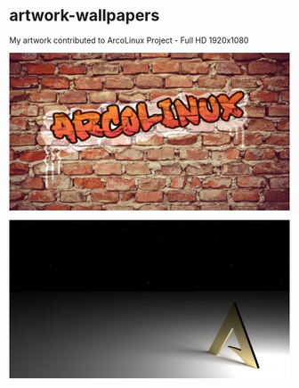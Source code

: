 # artwork-wallpapers
My artwork contributed to ArcoLinux Project - Full HD 1920x1080

![Image of Yaktocat](https://github.com/marcoobaid/artwork-wallpapers/blob/master/23-BrickGraffiti/arco_wallpaper_023a_1920x1208.jpg)

![Image of Yaktocat](https://github.com/marcoobaid/artwork-wallpapers/blob/master/30%20-%20Arco%20Space/arco_wallpaper_030.jpg
)
